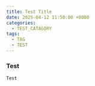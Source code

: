 ```yaml
---
title: Test Title
date: 2025-04-12 11:50:00 +0000
categories:
  - TEST_CATAGORY
tags:
  - TAG
  - TEST
---
```

### Test
```
Test
```